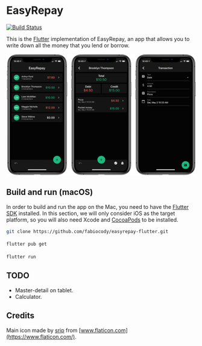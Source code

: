 # EasyRepay

[![Build Status](https://travis-ci.com/fabiocody/easyrepay-flutter.svg?token=vreerFzSmcFLsbiVv8aF&branch=master)](https://travis-ci.com/fabiocody/easyrepay-flutter)

This is the [Flutter](https://flutter.dev) implementation of EasyRepay, an app that allows you to write down all the money that you lend or borrow.

![Screenshots](https://github.com/fabiocody/easyrepay-flutter/raw/master/screenshots.png)

## Build and run (macOS)

In order to build and run the app on the Mac, you need to have the [Flutter SDK](https://flutter.dev) installed. In this section, we will only consider iOS as the target platform, so you will also need Xcode and [CocoaPods](https://cocoapods.org) to be installed.

```bash
git clone https://github.com/fabiocody/easyrepay-flutter.git

flutter pub get

flutter run
```

## TODO

- Master-detail on tablet.
- Calculator.

## Credits

Main icon made by [srip](https://www.flaticon.com/authors/srip) from [www.flaticon.com](https://www.flaticon.com/).
